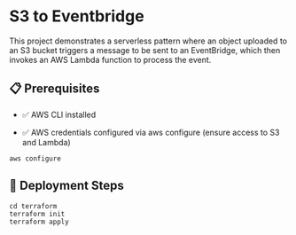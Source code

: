 # S3 to Eventbridge

This project demonstrates a serverless pattern where an object uploaded to an S3 bucket triggers a message to be sent to an EventBridge, which then invokes an AWS Lambda function to process the event.

## 📋 Prerequisites

- ✅ AWS CLI installed

- ✅ AWS credentials configured via aws configure (ensure access to S3 and Lambda)

```
aws configure
```

## 🚀 Deployment Steps
```
cd terraform
terraform init
terraform apply
```